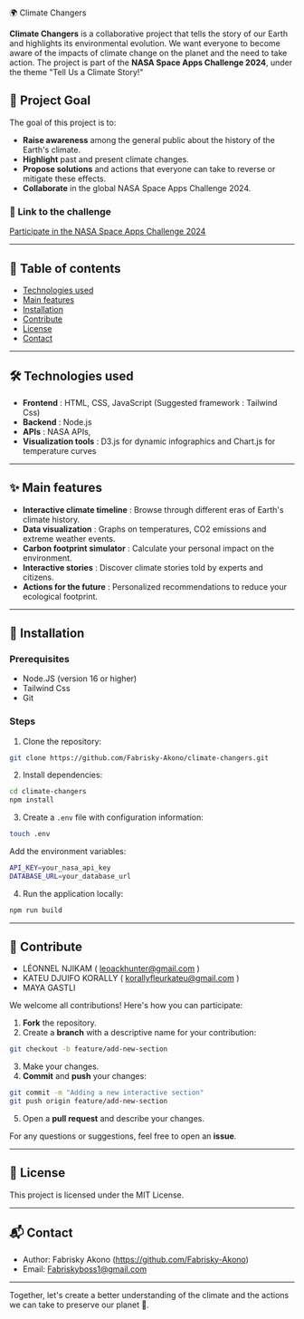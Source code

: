 🌍 Climate Changers

**Climate Changers** is a collaborative project that tells the story of our Earth and highlights its environmental evolution. We want everyone to become aware of the impacts of climate change on the planet and the need to take action. The project is part of the **NASA Space Apps Challenge 2024**, under the theme "Tell Us a Climate Story!"

## 🚀 Project Goal
The goal of this project is to:
- **Raise awareness** among the general public about the history of the Earth's climate.
- **Highlight** past and present climate changes.
- **Propose solutions** and actions that everyone can take to reverse or mitigate these effects.
- **Collaborate** in the global NASA Space Apps Challenge 2024.

### 🔗 Link to the challenge
[Participate in the NASA Space Apps Challenge 2024](https://www.spaceappschallenge.org/nasa-space-apps-2024/challenges/tell-us-a-climate-story/)

---

## 📜 Table of contents
- [Technologies used](#technologies-used)
- [Main features](#main-features)
- [Installation](#installation)
- [Contribute](#contribute)
- [License](#license)
- [Contact](#contact)

---

## 🛠️ Technologies used

- **Frontend** : HTML, CSS, JavaScript (Suggested framework : Tailwind Css)
- **Backend** : Node.js
- **APIs** : NASA APIs,
- **Visualization tools** : D3.js for dynamic infographics and Chart.js for temperature curves

---

## ✨ Main features
- **Interactive climate timeline** : Browse through different eras of Earth's climate history.
- **Data visualization** : Graphs on temperatures, CO2 emissions and extreme weather events.
- **Carbon footprint simulator** : Calculate your personal impact on the environment.
- **Interactive stories** : Discover climate stories told by experts and citizens.
- **Actions for the future** : Personalized recommendations to reduce your ecological footprint.

---

## 🚀 Installation

### Prerequisites
- Node.JS (version 16 or higher)
- Tailwind Css
- Git

### Steps

1. Clone the repository:
```bash
git clone https://github.com/Fabrisky-Akono/climate-changers.git
```
2. Install dependencies:
```bash
cd climate-changers
npm install
```
3. Create a `.env` file with configuration information:
```bash
touch .env
```
Add the environment variables:
```bash
API_KEY=your_nasa_api_key
DATABASE_URL=your_database_url
```
4. Run the application locally:
```bash
npm run build
```

---

## 🤝 Contribute

- LÉONNEL NJIKAM ( leoackhunter@gmail.com )
- KATEU DJUIFO KORALLY ( korallyfleurkateu@gmail.com )
- MAYA GASTLI

We welcome all contributions! Here's how you can participate:

1. **Fork** the repository.
2. Create a **branch** with a descriptive name for your contribution:
```bash
git checkout -b feature/add-new-section
```
3. Make your changes.
4. **Commit** and **push** your changes:
```bash
git commit -m "Adding a new interactive section"
git push origin feature/add-new-section
```
5. Open a **pull request** and describe your changes.

For any questions or suggestions, feel free to open an **issue**.

---

## 📄 License

This project is licensed under the MIT License.

---

## 📬 Contact

- Author: Fabrisky Akono (https://github.com/Fabrisky-Akono)
- Email: Fabriskyboss1@gmail.com

---

Together, let's create a better understanding of the climate and the actions we can take to preserve our planet 🌿.
